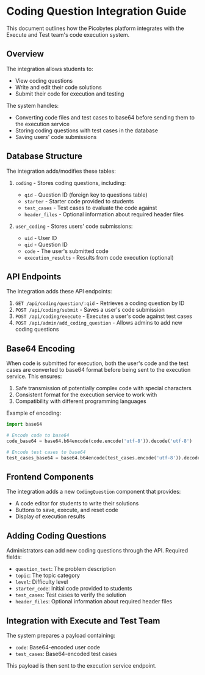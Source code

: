 # Coding Question Integration Guide

This document outlines how the Picobytes platform integrates with the Execute and Test team's code execution system.

## Overview

The integration allows students to:
- View coding questions
- Write and edit their code solutions
- Submit their code for execution and testing

The system handles:
- Converting code files and test cases to base64 before sending them to the execution service
- Storing coding questions with test cases in the database
- Saving users' code submissions

## Database Structure

The integration adds/modifies these tables:

1. `coding` - Stores coding questions, including:
   - `qid` - Question ID (foreign key to questions table)
   - `starter` - Starter code provided to students
   - `test_cases` - Test cases to evaluate the code against
   - `header_files` - Optional information about required header files

2. `user_coding` - Stores users' code submissions:
   - `uid` - User ID
   - `qid` - Question ID 
   - `code` - The user's submitted code
   - `execution_results` - Results from code execution (optional)

## API Endpoints

The integration adds these API endpoints:

1. `GET /api/coding/question/:qid` - Retrieves a coding question by ID
2. `POST /api/coding/submit` - Saves a user's code submission
3. `POST /api/coding/execute` - Executes a user's code against test cases
4. `POST /api/admin/add_coding_question` - Allows admins to add new coding questions

## Base64 Encoding

When code is submitted for execution, both the user's code and the test cases are converted to base64 format before being sent to the execution service. This ensures:

1. Safe transmission of potentially complex code with special characters
2. Consistent format for the execution service to work with
3. Compatibility with different programming languages

Example of encoding:
```python
import base64

# Encode code to base64
code_base64 = base64.b64encode(code.encode('utf-8')).decode('utf-8')

# Encode test cases to base64
test_cases_base64 = base64.b64encode(test_cases.encode('utf-8')).decode('utf-8')
```

## Frontend Components

The integration adds a new `CodingQuestion` component that provides:
- A code editor for students to write their solutions
- Buttons to save, execute, and reset code
- Display of execution results

## Adding Coding Questions

Administrators can add new coding questions through the API. Required fields:
- `question_text`: The problem description
- `topic`: The topic category
- `level`: Difficulty level
- `starter_code`: Initial code provided to students 
- `test_cases`: Test cases to verify the solution
- `header_files`: Optional information about required header files

## Integration with Execute and Test Team

The system prepares a payload containing:
- `code`: Base64-encoded user code
- `test_cases`: Base64-encoded test cases

This payload is then sent to the execution service endpoint.
